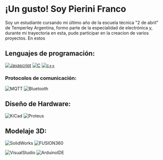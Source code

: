 # ¡Un gusto! Soy Pierini Franco
Soy un estudiante cursando mi último año de la escuela técnica "2 de abril" de Temperley Argentina, formo parte de la especialidad de electrónica y, durante mi trayectoria en esta, pude participar en la creacion de varios proyectos. En estos 


## Lenguajes de programación:
<a href="https://"><img src="https://img.shields.io/badge/Javascript-yellow?style=for-the-badge&logo=Javascript&logoColor=ffffff" alt="Javascript"></a>
<a href="https://"><img src="https://img.shields.io/badge/C-blue?style=for-the-badge&logo=c&logoColor=ffffff" alt="C"></a>
<a href="https://"><img src="https://img.shields.io/badge/c%2B%2B-007ec6?style=for-the-badge&logo=c%2B%2B&logoColor=white" alt="c++"></a>

### Protocolos de comunicación:
![MQTT](https://img.shields.io/badge/MQTT-RED?style=for-the-badge&logo=MQTT&color=%23a032d2)
![Bluetooth](https://img.shields.io/badge/Bluetooth-red?style=for-the-badge&logo=Bluetooth&color=%23ede6db)

## Diseño de Hardware:
![KiCad](https://img.shields.io/badge/KICAD-red?style=for-the-badge&logo=KICAD&color=%23014ba0)
![Proteus](https://img.shields.io/badge/PROTEUS-red?style=for-the-badge&logo=PROTEUS&color=%23009B94)

## Modelaje 3D:
![SolidWorks](https://img.shields.io/badge/SolidWorks-RED?style=for-the-badge&color=red)
![FUSION360](https://img.shields.io/badge/FUSION%20360-red?style=for-the-badge&color=%23ff8000)

![VisualStudio](https://img.shields.io/badge/Visual%20Studio-red?style=for-the-badge&logo=visualstudio&color=%23014ba0)
![ArduinoIDE](https://img.shields.io/badge/Arduino%20IDE-red?style=for-the-badge&logo=ARDUINO&color=%2300bbc8)

<!--
**Pierini-Franco/Pierini-Franco** is a ✨ _special_ ✨ repository because its `README.md` (this file) appears on your GitHub profile.

Here are some ideas to get you started:
<a href="https://"><img src="https://img.shields.io/badge/Javascript-yellow?style=for-the-badge&logo=Javascript&logoColor=ffffff" alt="Javascript"></a>
<a href="https://"><img src="https://img.shields.io/badge/C-blue?style=for-the-badge&logo=c&logoColor=ffffff" alt="C"></a>
<a href="https://"><img src="https://img.shields.io/badge/c%2B%2B-007ec6?style=for-the-badge&logo=c%2B%2B&logoColor=white" alt="c++"></a>
- 🔭 I’m currently working on ...
- 🌱 I’m currently learning ...
- 👯 I’m looking to collaborate on ...
- 🤔 I’m looking for help with ...
- 💬 Ask me about ...
- 📫 How to reach me: ...
- 😄 Pronouns: ...
- ⚡ Fun fact: ...
-->
